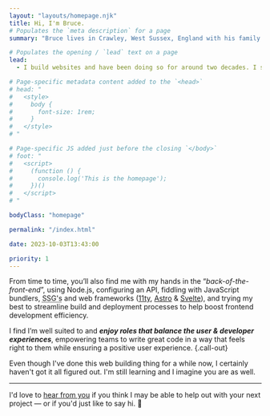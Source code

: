 ```yaml
---
layout: "layouts/homepage.njk"
title: Hi, I'm Bruce.
# Populates the `meta description` for a page
summary: "Bruce lives in Crawley, West Sussex, England with his family. He's a Frontend Web Developer & UI Engineer with nearly two decades of expertise in creating user-friendly websites."

# Populates the opening / `lead` text on a page
lead:
  - I build websites and have been doing so for around two decades. I specialise in the “<a href="https://bradfrost.com/blog/post/front-of-the-front-end-and-back-of-the-front-end-web-development/">front-of-the-front-end</a>”, the somewhat broad and fuzzy intersection between design and back-end engineering.

# Page-specific metadata content added to the `<head>`
# head: "
#   <style>
#     body {
#       font-size: 1rem;
#     }
#   </style>
# "

# Page-specific JS added just before the closing `</body>`
# foot: "
#   <script>
#     (function () {
#       console.log('This is the homepage');
#     })()
#   </script>
# "

bodyClass: "homepage"

permalink: "/index.html"

date: 2023-10-03T13:43:00

priority: 1
---
```


From time to time, you’ll also find me with my hands in the “*back-of-the-front-end*”, using Node.js, configuring an API, fiddling with JavaScript bundlers, <abbr title="Static site generators.">SSG's</abbr> and web frameworks ([11ty](https://www.11ty.dev/), [Astro](https://astro.build/) & [Svelte](https://svelte.dev/)),  and trying my best to streamline build and deployment processes to help boost frontend development efficiency.

I find I’m well suited to and ***enjoy roles that balance the user & developer experiences***, empowering teams to write great code in a way that feels right to them while ensuring a positive user experience. {.call-out}

Even though I've done this web building thing for a while now, I certainly haven't got it all figured out. I'm still learning and I imagine you are as well.

---

I'd love to [hear from you](/contact) if you think I may be able to help out with your next project &mdash; or if you'd just like to say hi. 👋
